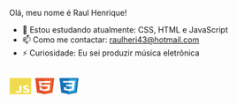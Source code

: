 Olá, meu nome é Raul Henrique!


- 🌱 Estou estudando atualmente: CSS, HTML e JavaScript
- 📫 Como me contactar: raulheri43@hotmail.com
- ⚡ Curiosidade: Eu sei produzir música eletrônica

<div style="display: inline_block">
  <br>
  <img align="center" alt="Rafa-Js" height="30" width="40" src="https://raw.githubusercontent.com/devicons/devicon/master/icons/javascript/javascript-plain.svg">
  <img align="center" alt="Rafa-HTML" height="30" width="40" src="https://raw.githubusercontent.com/devicons/devicon/master/icons/html5/html5-original.svg">
  <img align="center" alt="Rafa-CSS" height="30" width="40" src="https://raw.githubusercontent.com/devicons/devicon/master/icons/css3/css3-original.svg">
</div>
